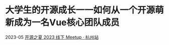 # 大学生的开源成长一一如何从一个开源萌新成为一名Vue核心团队成员

2023-05 [开源之夏 2023 线下 Meetup · 杭州站](https://summer-ospp.ac.cn/)
